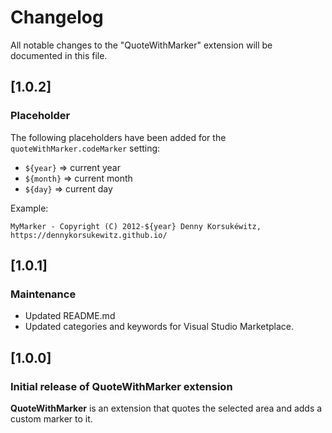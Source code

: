 # Changelog

All notable changes to the "QuoteWithMarker" extension will be documented in this file.

## [1.0.2]

### Placeholder

The following placeholders have been added for the `quoteWithMarker.codeMarker` setting:

- `${year}`   => current year
- `${month}`  => current month
- `${day}`    => current day

Example:

`MyMarker - Copyright (C) 2012-${year} Denny Korsukéwitz, https://dennykorsukewitz.github.io/`

## [1.0.1]

### Maintenance

- Updated README.md
- Updated categories and keywords for Visual Studio Marketplace.

## [1.0.0]

### Initial release of QuoteWithMarker extension

**QuoteWithMarker** is an extension that quotes the selected area and adds a custom marker to it.
